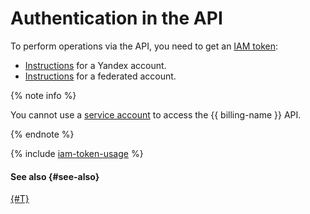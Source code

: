 # Authentication in the API


To perform operations via the API, you need to get an [IAM token](../iam/concepts/authorization/iam-token.md):

* [Instructions](../iam/operations/iam-token/create.md) for a Yandex account.
* [Instructions](../iam/operations/iam-token/create-for-federation.md) for a federated account.

{% note info %}

You cannot use a [service account](../iam/concepts/users/service-accounts.md) to access the {{ billing-name }} API.

{% endnote %}

{% include [iam-token-usage](iam-token-usage.md) %}

#### See also {#see-also}

[{#T}](../iam/concepts/index.md#accounts)

